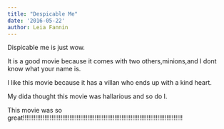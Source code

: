 ```yaml
---
title: "Despicable Me"
date: '2016-05-22'
author: Leia Fannin
---
```


Dispicable me is just wow.

It is a good movie because it comes with two others,minions,and I dont know what your name is.

I like this movie because it has a villan who ends up with a kind heart.

My dida thought this movie was hallarious and so do I.

This movie was so great!!!!!!!!!!!!!!!!!!!!!!!!!!!!!!!!!!!!!!!!!!!!!!!!!!!!!!!!!!!!!!!!!!!!!!!!!!!!!!!!!!!!!!!!!
